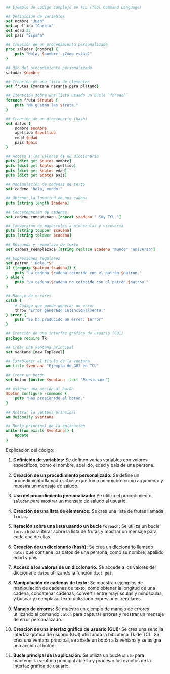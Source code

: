 ```tcl
## Ejemplo de código complejo en TCL (Tool Command Language)

## Definición de variables
set nombre "Juan"
set apellido "García"
set edad 25
set pais "España"

## Creación de un procedimiento personalizado
proc saludar {nombre} {
    puts "Hola, $nombre! ¿Cómo estás?"
}

## Uso del procedimiento personalizado
saludar $nombre

## Creación de una lista de elementos
set frutas {manzana naranja pera plátano}

## Iteración sobre una lista usando un bucle `foreach`
foreach fruta $frutas {
    puts "Me gustan las $fruta."
}

## Creación de un diccionario (hash)
set datos {
    nombre $nombre
    apellido $apellido
    edad $edad
    pais $pais
}

## Acceso a los valores de un diccionario
puts [dict get $datos nombre]
puts [dict get $datos apellido]
puts [dict get $datos edad]
puts [dict get $datos pais]

## Manipulación de cadenas de texto
set cadena "Hola, mundo!"

## Obtener la longitud de una cadena
puts [string length $cadena]

## Concatenación de cadenas
set cadena_concatenada [concat $cadena " Soy TCL."]

## Conversión de mayúsculas a minúsculas y viceversa
puts [string toupper $cadena]
puts [string tolower $cadena]

## Búsqueda y reemplazo de texto
set cadena_reemplazada [string replace $cadena "mundo" "universo"]

## Expresiones regulares
set patron "^Hola.*$"
if {[regexp $patron $cadena]} {
    puts "La cadena $cadena coincide con el patrón $patron."
} else {
    puts "La cadena $cadena no coincide con el patrón $patron."
}

## Manejo de errores
catch {
    # Código que puede generar un error
    throw "Error generado intencionalmente."
} error {
    puts "Se ha producido un error: $error"
}

## Creación de una interfaz gráfica de usuario (GUI)
package require Tk

## Crear una ventana principal
set ventana [new Toplevel]

## Establecer el título de la ventana
wm title $ventana "Ejemplo de GUI en TCL"

## Crear un botón
set boton [button $ventana -text "Presioname"]

## Asignar una acción al botón
$boton configure -command {
    puts "Has presionado el botón."
}

## Mostrar la ventana principal
wm deiconify $ventana

## Bucle principal de la aplicación
while {[wm exists $ventana]} {
    update
}
```

Explicación del código:

1. **Definición de variables:** Se definen varias variables con valores específicos, como el nombre, apellido, edad y país de una persona.

2. **Creación de un procedimiento personalizado:** Se define un procedimiento llamado `saludar` que toma un nombre como argumento y muestra un mensaje de saludo.

3. **Uso del procedimiento personalizado:** Se utiliza el procedimiento `saludar` para mostrar un mensaje de saludo al usuario.

4. **Creación de una lista de elementos:** Se crea una lista de frutas llamada `frutas`.

5. **Iteración sobre una lista usando un bucle `foreach`:** Se utiliza un bucle `foreach` para iterar sobre la lista de frutas y mostrar un mensaje para cada una de ellas.

6. **Creación de un diccionario (hash):** Se crea un diccionario llamado `datos` que contiene los datos de una persona, como su nombre, apellido, edad y país.

7. **Acceso a los valores de un diccionario:** Se accede a los valores del diccionario `datos` utilizando la función `dict get`.

8. **Manipulación de cadenas de texto:** Se muestran ejemplos de manipulación de cadenas de texto, como obtener la longitud de una cadena, concatenar cadenas, convertir entre mayúsculas y minúsculas, y buscar y reemplazar texto utilizando expresiones regulares.

9. **Manejo de errores:** Se muestra un ejemplo de manejo de errores utilizando el comando `catch` para capturar errores y mostrar un mensaje de error personalizado.

10. **Creación de una interfaz gráfica de usuario (GUI):** Se crea una sencilla interfaz gráfica de usuario (GUI) utilizando la biblioteca Tk de TCL. Se crea una ventana principal, se añade un botón a la ventana y se asigna una acción al botón.

11. **Bucle principal de la aplicación:** Se utiliza un bucle `while` para mantener la ventana principal abierta y procesar los eventos de la interfaz gráfica de usuario.